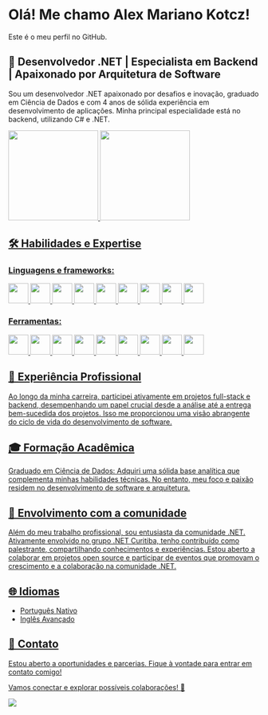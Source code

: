 # Olá! Me chamo Alex Mariano Kotcz!
Este é o meu perfil no GitHub.

## 🚀 Desenvolvedor .NET | Especialista em Backend | Apaixonado por Arquitetura de Software
 Sou um desenvolvedor .NET apaixonado por desafios e inovação, graduado em Ciência de Dados e com 4 anos de sólida experiência em desenvolvimento de aplicações. Minha principal especialidade está no backend, utilizando C# e .NET.

<div>
<a href="https://github.com/alexmkotcz">
<img loading="lazy" height="180em" src="https://github-readme-stats.vercel.app/api/top-langs/?username=alexmkotcz&layout=compact&langs_count=7&theme=dracula"/>
<img loading="lazy" height="180em" src="https://github-readme-stats.vercel.app/api?username=alexmkotcz&show_icons=true&theme=dracula&include_all_commits=true&count_private=true"/>
</div>

## 🛠️ Habilidades e Expertise


### Linguagens e frameworks:
<img loading="lazy" src="https://cdn.jsdelivr.net/gh/devicons/devicon@latest/icons/csharp/csharp-original.svg" width="40" height="40"/> <img loading="lazy" src="https://cdn.jsdelivr.net/gh/devicons/devicon@latest/icons/dotnetcore/dotnetcore-original.svg" width="40" height="40"/> <img loading="lazy" src="https://cdn.jsdelivr.net/gh/devicons/devicon@latest/icons/postgresql/postgresql-original.svg" width="40" height="40"/>  <img loading="lazy" src="https://cdn.jsdelivr.net/gh/devicons/devicon@latest/icons/microsoftsqlserver/microsoftsqlserver-plain-wordmark.svg" width="40" height="40"/>  <img loading="lazy" src="https://cdn.jsdelivr.net/gh/devicons/devicon@latest/icons/blazor/blazor-original.svg" width="40" height="40"/>  <img loading="lazy" src="https://cdn.jsdelivr.net/gh/devicons/devicon@latest/icons/html5/html5-original.svg" width="40" height="40"/> <img loading="lazy" src="https://cdn.jsdelivr.net/gh/devicons/devicon@latest/icons/javascript/javascript-original.svg" width="40" height="40"/> <img loading="lazy" src="https://cdn.jsdelivr.net/gh/devicons/devicon@latest/icons/bootstrap/bootstrap-original-wordmark.svg" width="40" height="40"/> <img loading="lazy" src="https://cdn.jsdelivr.net/gh/devicons/devicon@latest/icons/python/python-original.svg" width="40" height="40"/> 
### Ferramentas:
<img loading="lazy" src="https://cdn.jsdelivr.net/gh/devicons/devicon@latest/icons/git/git-original.svg" width="40" height="40"/> <img loading="lazy" src="https://cdn.jsdelivr.net/gh/devicons/devicon@latest/icons/visualstudio/visualstudio-original.svg" width="40" height="40"/> <img loading="lazy" src="https://cdn.jsdelivr.net/gh/devicons/devicon@latest/icons/vscode/vscode-original.svg" width="40" height="40"/> <img loading="lazy" src="https://cdn.jsdelivr.net/gh/devicons/devicon@latest/icons/amazonwebservices/amazonwebservices-original-wordmark.svg" width="40" height="40"/> <img loading="lazy" src="https://cdn.jsdelivr.net/gh/devicons/devicon@latest/icons/azure/azure-original.svg" width="40" height="40"/>  <img loading="lazy" src="https://cdn.jsdelivr.net/gh/devicons/devicon@latest/icons/azuredevops/azuredevops-original.svg" width="40" height="40"/>  <img loading="lazy" src="https://cdn.jsdelivr.net/gh/devicons/devicon@latest/icons/rabbitmq/rabbitmq-original.svg" width="40" height="40"/> <img loading="lazy" src="https://cdn.jsdelivr.net/gh/devicons/devicon@latest/icons/docker/docker-plain-wordmark.svg" width="40" height="40"/> <img loading="lazy" src="https://cdn.jsdelivr.net/gh/devicons/devicon@latest/icons/kubernetes/kubernetes-original.svg" width="40" height="40"/>


## 💼 Experiência Profissional
Ao longo da minha carreira, participei ativamente em projetos full-stack e backend, desempenhando um papel crucial desde a análise até a entrega bem-sucedida dos projetos. Isso me proporcionou uma visão abrangente do ciclo de vida do desenvolvimento de software.

## 🎓 Formação Acadêmica
Graduado em Ciência de Dados: Adquiri uma sólida base analítica que complementa minhas habilidades técnicas. No entanto, meu foco e paixão residem no desenvolvimento de software e arquitetura.

## 👥 Envolvimento com a comunidade
Além do meu trabalho profissional, sou entusiasta da comunidade .NET. Ativamente envolvido no grupo .NET Curitiba, tenho contribuído como palestrante, compartilhando conhecimentos e experiências. Estou aberto a colaborar em projetos open source e participar de eventos que promovam o crescimento e a colaboração na comunidade .NET.

## 🌐 Idiomas
- Português Nativo
- Inglês Avançado

## 📧 Contato
Estou aberto a oportunidades e parcerias. Fique à vontade para entrar em contato comigo!

Vamos conectar e explorar possíveis colaborações! 👋

<div>
<a href="https://www.linkedin.com/in/alexmkotcz" target="_blank"><img loading="lazy" src="https://img.shields.io/badge/-LinkedIn-%230077B5?style=for-the-badge&logo=linkedin&logoColor=white" target="_blank"></a>   
</div>
